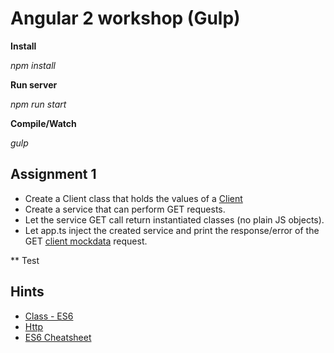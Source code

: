 # Angular 2 workshop (Gulp)

**Install**

_npm install_

**Run server**

_npm run start_

**Compile/Watch**

_gulp_

## Assignment 1
  * Create a Client class that holds the values of a [Client](../assignment_1/src/mockdata/clients.json)
  * Create a service that can perform GET requests.
  * Let the service GET call return instantiated classes (no plain JS objects).
  * Let app.ts inject the created service and print the response/error of the GET [client mockdata](../assignment_1/src/mockdata/clients.json) request.

  ** Test

## Hints
  * [Class - ES6](https://angular.io/docs/ts/latest/api/core/Class-function.html)
  * [Http](https://angular.io/docs/ts/latest/api/http/Http-class.html)
  * [ES6 Cheatsheet](http://es6-features.org/#Constants)
